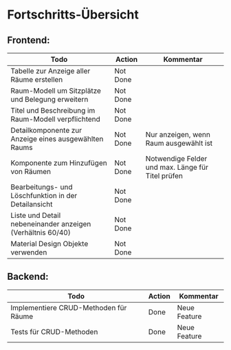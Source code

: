 # Fortschritts-Übersicht

## Frontend:

| Todo                                                       | Action     | Kommentar                     |
|------------------------------------------------------------|------------|-------------------------------|
| Tabelle zur Anzeige aller Räume erstellen                  | Not Done   |                               |
| Raum-Modell um Sitzplätze und Belegung erweitern           | Not Done   |                               |
| Titel und Beschreibung im Raum-Modell verpflichtend        | Not Done   |                               |
| Detailkomponente zur Anzeige eines ausgewählten Raums      | Not Done   | Nur anzeigen, wenn Raum ausgewählt ist |
| Komponente zum Hinzufügen von Räumen                       | Not Done   | Notwendige Felder und max. Länge für Titel prüfen |
| Bearbeitungs- und Löschfunktion in der Detailansicht       | Not Done   |                               |
| Liste und Detail nebeneinander anzeigen (Verhältnis 60/40) | Not Done   |                               |
| Material Design Objekte verwenden                          | Not Done   |                               |

## Backend:

| Todo                                                       | Action | Kommentar     |
|------------------------------------------------------------|------|---------------|
| Implementiere CRUD-Methoden für Räume                      | Done | Neue Feature  |
| Tests für CRUD-Methoden                                    | Done | Neue Feature  |       

